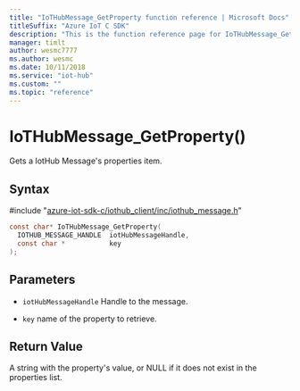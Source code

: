 ```yaml
---                             
title: "IoTHubMessage_GetProperty function reference | Microsoft Docs" 
titleSuffix: "Azure IoT C SDK"            
description: "This is the function reference page for IoTHubMessage_GetProperty() in the Azure IoT C SDK. This SDK is used with the Azure IoT Hub and Azure IoT Hub Device Provisioning Service"            
manager: timlt                 
author: wesmc7777              
ms.author: wesmc               
ms.date: 10/11/2018                    
ms.service: "iot-hub"             
ms.custom: ""                
ms.topic: "reference"        
---                            
```


# IoTHubMessage_GetProperty()

Gets a IotHub Message's properties item.

## Syntax

\#include "[azure-iot-sdk-c/iothub_client/inc/iothub_message.h](../iothub-message-h.md)"  
```C
const char* IoTHubMessage_GetProperty(
  IOTHUB_MESSAGE_HANDLE  iotHubMessageHandle,
  const char *           key
);
```

## Parameters
* `iotHubMessageHandle` Handle to the message.

* `key` name of the property to retrieve.

## Return Value
A string with the property's value, or NULL if it does not exist in the properties list.

